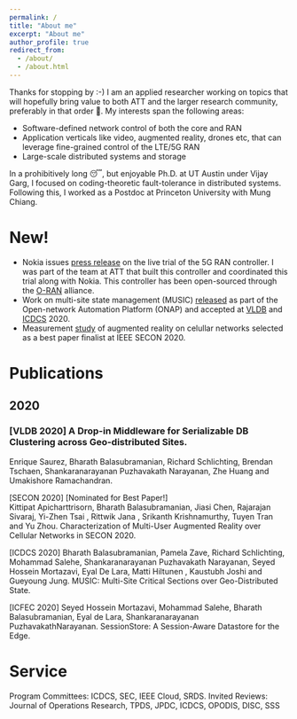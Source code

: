 ```yaml
---
permalink: /
title: "About me"
excerpt: "About me"
author_profile: true
redirect_from: 
  - /about/
  - /about.html
---
```


Thanks for stopping by :-) I am an applied researcher working on topics that will hopefully bring value to both ATT and the larger research community, preferably in that order &#128556;. My interests span the following areas:
* Software-defined network control of both the core and RAN
* Application verticals like video, augmented reality, drones etc, that can leverage fine-grained control of the LTE/5G RAN
* Large-scale distributed systems and storage 

In a prohibitively long &#128564;, but enjoyable Ph.D. at UT Austin under Vijay Garg, I focused on coding-theoretic fault-tolerance in distributed systems. Following this, I worked as a Postdoc at Princeton University with Mung Chiang.

<a name="new"></a>
# New!
* Nokia issues <a href="https://www.nokia.com/about-us/news/releases/2020/06/18/nokia-and-att-run-successful-trial-of-the-ran-intelligent-controller-over-commercial-5g/">press release</a> on the live trial of the 5G RAN controller. I was part of the team at ATT that built this controller and coordinated this trial along with Nokia. This controller has been open-sourced through the <a href=https://www.o-ran.org/>O-RAN</a> alliance. 
* Work on multi-site state management (MUSIC) <a href="https://www.onap.org/announcement/2020/06/18/onaps-6th-release-frankfurt-available-now-most-comprehensive-secure-and-collaborative-software-to-accelerate-5g-deployments">released</a> as part of the Open-network Automation Platform (ONAP) and accepted at <a href="https://bharathgituser.github.io/files/metric_vldb_2020.pdf">VLDB</a> and <a href="https://bharathgituser.github.io/files/music_icdcs_2020.pdf">ICDCS</a> 2020. 
* Measurement <a href="https://bharathgituser.github.io/files/ar_secon_2020.pdf">study</a> of augmented reality on celullar networks selected as a best paper finalist at IEEE SECON 2020. 



<a name="publications"></a>
# Publications

## 2020

### [VLDB 2020] A Drop-in Middleware for Serializable DB Clustering across Geo-distributed Sites. 
Enrique Saurez, Bharath Balasubramanian, Richard Schlichting, Brendan Tschaen, Shankaranarayanan Puzhavakath Narayanan, Zhe Huang and Umakishore Ramachandran. 


[SECON 2020] [Nominated for Best Paper!]  
Kittipat Apicharttrisorn, Bharath Balasubramanian, Jiasi Chen, Rajarajan Sivaraj, Yi-Zhen Tsai , Rittwik Jana , Srikanth Krishnamurthy, Tuyen Tran and Yu Zhou. Characterization of Multi-User Augmented Reality over Cellular Networks in SECON 2020. 


[ICDCS 2020] 
Bharath Balasubramanian, Pamela Zave, Richard Schlichting, Mohammad Salehe, Shankaranarayanan Puzhavakath Narayanan, Seyed Hossein Mortazavi, Eyal De Lara, Matti Hiltunen , Kaustubh Joshi and Gueyoung Jung. MUSIC: Multi-Site Critical Sections over Geo-Distributed State. 


[ICFEC 2020] 
Seyed Hossein Mortazavi, Mohammad Salehe, Bharath Balasubramanian, Eyal de Lara, Shankaranarayanan PuzhavakathNarayanan. SessionStore: A Session-Aware Datastore for the Edge. 

<a name="service"></a>
# Service
Program Committees:  ICDCS, SEC, IEEE Cloud, SRDS. 
Invited Reviews: Journal of Operations Research, TPDS, JPDC, ICDCS, OPODIS, DISC, SSS


